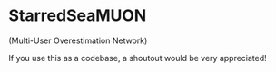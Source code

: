 # StarredSeaMUON
(Multi-User Overestimation Network)

If you use this as a codebase, a shoutout would be very appreciated!
